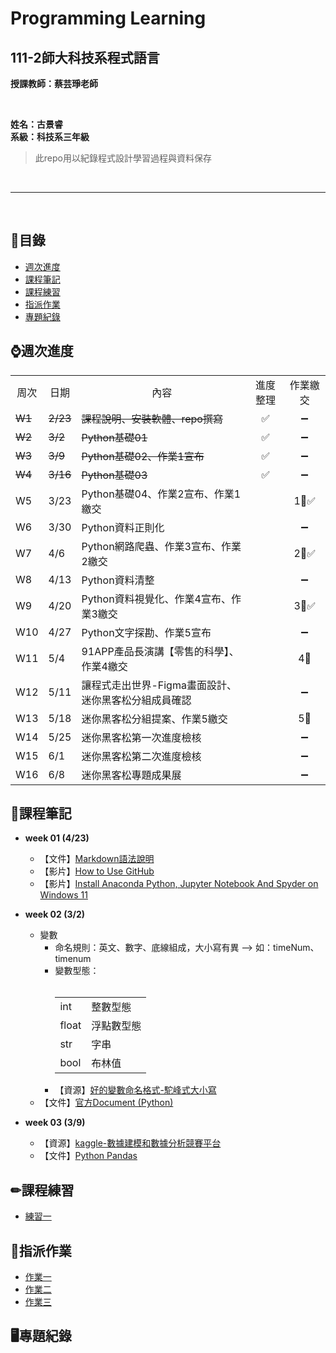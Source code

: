 # Programming Learning

## 111-2師大科技系程式語言

**授課教師：蔡芸琤老師**

<br />

**姓名：古景睿** <br/>
**系級：科技系三年級**
>此repo用以紀錄程式設計學習過程與資料保存

<br />  

----------------------------

<br />  

## 🧭目錄
- [週次進度](#週次進度)
- [課程筆記](#課程筆記)
- [課程練習](#課程練習)
- [指派作業](#指派作業)
- [專題紀錄](#專題紀錄)


## ⌚週次進度
<table>
    <tr>
        <td align="center">周次</td>
        <td align="center">日期</td>
        <td align="center">內容</td>
        <td align="center">進度整理</td>
        <td align="center">作業繳交</td>
    </tr>
    <tr>
        <td><s>W1</s></td>
        <td><s>2/23</s></td>
        <td><s>課程說明、安裝軟體、repo撰寫<s></td>
        <td align="center">✅</td>
        <td align="center">➖</td>
    </tr>
    <tr>
        <td><s>W2</s></td>
        <td><s>3/2</s></td>
        <td><s>Python基礎01</s></td>
        <td align="center">✅</td>
        <td align="center">➖</td>
    </tr>
    <tr>
        <td><s>W3</s></td>
        <td><s>3/9</s></td>
        <td><s>Python基礎02、作業1宣布</s></td>
        <td align="center">✅</td>
        <td align="center">➖</td>
    </tr>
    <tr>
        <td><s>W4</s></td>
        <td><s>3/16</s></td>
        <td><s>Python基礎03</s></td>
        <td align="center">✅</td>
        <td align="center">➖</td>
    </tr>
    <tr>
        <td>W5</td>
        <td>3/23</td>
        <td>Python基礎04、作業2宣布、作業1繳交</td>
        <td align="center"></td>
        <td align="center">1⃣✅</td>
    </tr>
    <tr>
        <td>W6</td>
        <td>3/30</td>
        <td>Python資料正則化</td>
        <td align="center"></td>
        <td align="center">➖</td>
    </tr>
    <tr>
        <td>W7</td>
        <td>4/6</td>
        <td>Python網路爬蟲、作業3宣布、作業2繳交</td>
        <td align="center"></td>
        <td align="center">2⃣✅</td>
    </tr>
    <tr>
        <td>W8</td>
        <td>4/13</td>
        <td>Python資料清整</td>
        <td align="center"></td>
        <td align="center">➖</td>
    </tr>
    <tr>
        <td>W9</td>
        <td>4/20</td>
        <td>Python資料視覺化、作業4宣布、作業3繳交</td>
        <td align="center"></td>
        <td align="center">3⃣✅</td>
    </tr>
    <tr>
        <td>W10</td>
        <td>4/27</td>
        <td>Python文字探勘、作業5宣布</td>
        <td align="center"></td>
        <td align="center">➖</td>
    </tr>
    <tr>
        <td>W11</td>
        <td>5/4</td>
        <td>91APP產品長演講【零售的科學】、作業4繳交</td>
        <td align="center"></td>
        <td align="center">4⃣</td>
    </tr>
    <tr>
        <td>W12</td>
        <td>5/11</td>
        <td>讓程式走出世界-Figma畫面設計、迷你黑客松分組成員確認</td>
        <td align="center"></td>
        <td align="center">➖</td>
    </tr>
    <tr>
        <td>W13</td>
        <td>5/18</td>
        <td>迷你黑客松分組提案、作業5繳交</td>
        <td align="center"></td>
        <td align="center">5⃣</td>
    </tr>
    <tr>
        <td>W14</td>
        <td>5/25</td>
        <td>迷你黑客松第一次進度檢核</td>
        <td align="center"></td>
        <td align="center">➖</td>
    </tr>
    <tr>
        <td>W15</td>
        <td>6/1</td>
        <td>迷你黑客松第二次進度檢核</td>
        <td align="center"></td>
        <td align="center">➖</td>
    </tr>
    <tr>
        <td>W16</td>
        <td>6/8</td>
        <td>迷你黑客松專題成果展</td>
        <td align="center"></td>
        <td align="center">➖</td>
    </tr>
</table>


## 📓課程筆記
- **week 01 (4/23)**
  - 【文件】[Markdown語法說明](https://markdown.tw/)
  - 【影片】[How to Use GitHub](https://www.youtube.com/watch?v=v_1iqtOnUMg)
  - 【影片】[Install Anaconda Python, Jupyter Notebook And Spyder on Windows 11](https://www.youtube.com/watch?v=-sNX_ZMVpQM)

- **week 02 (3/2)**
  - 變數
    - 命名規則：英文、數字、底線組成，大小寫有異 --> 如：timeNum、timenum
    - 變數型態：<br />  
               <table>
                  <tr>
                      <td>int</td>
                      <td>整數型態</td>
                  </tr>
                  <tr>
                      <td>float</td>
                      <td>浮點數型態</td>
                  </tr>
                  <tr>
                      <td>str</td>
                      <td>字串</td>
                  </tr>
                  <tr>
                      <td>bool</td>
                      <td>布林值</td>
                  </tr>
              </table>
    - 【資源】[好的變數命名格式-駝峰式大小寫](https://zh.wikipedia.org/zh-tw/%E9%A7%9D%E5%B3%B0%E5%BC%8F%E5%A4%A7%E5%B0%8F%E5%AF%AB)
  - 【文件】[官方Document (Python)](https://docs.python.org/3/tutorial/index.html)
  
- **week 03 (3/9)**
  - 【資源】[kaggle-數據建模和數據分析競賽平台](https://www.kaggle.com/)
  - 【文件】[Python Pandas](https://pandas.pydata.org/pandas-docs/stable/user_guide/merging.html)
          
## ✏課程練習
- [練習一](https://github.com/machipriest/PL/blob/main/task1/%E7%B7%B4%E7%BF%921.ipynb)

## 💯指派作業
- [作業一](https://github.com/machipriest/PL/blob/main/hw1/Untitled.ipynb)
- [作業二](https://github.com/machipriest/PL/blob/main/hw2/Untitled.ipynb)
- [作業三](https://github.com/machipriest/PL/blob/main/hw3/Untitled.ipynb)

## 🖥專題紀錄

